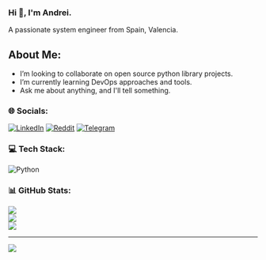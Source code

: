 ### Hi 👋, I'm Andrei.
A passionate system engineer from Spain, Valencia.

## About Me:
* I’m looking to collaborate on open source python library projects.
* I’m currently learning DevOps approaches and tools.
* Ask me about anything, and I'll tell something.


### 🌐 Socials:
[![LinkedIn](https://img.shields.io/badge/LinkedIn-%230077B5.svg?logo=linkedin&logoColor=white)](https://linkedin.com/in/andrei-bychkov-166b14109)
[![Reddit](https://img.shields.io/badge/Reddit-%23FF4500.svg?logo=Reddit&logoColor=white)](https://reddit.com/user/veneklasen)
[![Telegram](https://img.shields.io/badge/-telegram-red?color=white&logo=telegram&logoColor=blue)](https://t.me/veneklasen)

### 💻 Tech Stack:
![Python](https://img.shields.io/badge/python-3670A0?style=flat&logo=python&logoColor=ffdd54)

### 📊 GitHub Stats:
![](https://github-readme-stats.vercel.app/api?username=AndreyVnk&theme=gruvbox&hide_border=false&include_all_commits=false&count_private=false)<br/>
![](https://github-readme-streak-stats.herokuapp.com/?user=AndreyVnk&theme=gruvbox&hide_border=false)<br/>
![](https://github-readme-stats.vercel.app/api/top-langs/?username=AndreyVnk&theme=gruvbox&hide_border=false&include_all_commits=false&count_private=false&layout=compact)

---
[![](https://visitcount.itsvg.in/api?id=AndreyVnk&icon=6&color=7)](https://visitcount.itsvg.in)

<!-- Proudly created with GPRM ( https://gprm.itsvg.in ) -->
